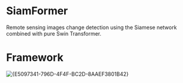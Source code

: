 # SiamFormer
Remote sensing images change  detection using the Siamese network combined with pure Swin Transformer.

# Framework
![{E5097341-796D-4F4F-BC2D-8AAEF3801B42}](https://github.com/user-attachments/assets/fb5e98d6-0576-4053-a90c-8871b334471b)

